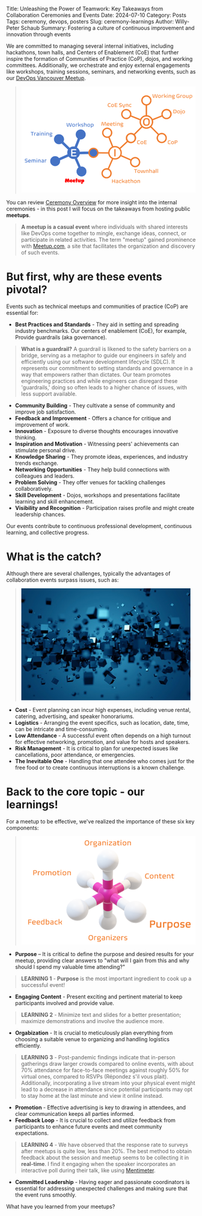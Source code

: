 Title: Unleashing the Power of Teamwork: Key Takeaways from Collaboration Ceremonies and Events
Date: 2024-07-10
Category: Posts
Tags: ceremony, devops, posters
Slug: ceremony-learnings
Author: Willy-Peter Schaub
Summary: Fostering a culture of continuous improvement and innovation through events

We are committed to managing several internal initiatives, including hackathons, town halls, and Centers of Enablement (CoE) that further inspire the formation of Communities of Practice (CoP), dojos, and working committees. Additionally, we orchestrate and enjoy external engagements like workshops, training sessions, seminars, and networking events, such as our [DevOps Vancouver Meetup](https://www.meetup.com/DevOps-Vancouver-BC-Canada/). 

> ![Events](../images/ceremony-learnings-1.png)

You can review [Ceremony Overview](/ceremony-overview.html) for more insight into the internal ceremonies - in this post I will focus on the takeaways from hosting public **meetups**.

>
> **A meetup is a casual event** where individuals with shared interests like DevOps come together to mingle, exchange ideas, connect, or participate in related activities. The term "meetup" gained prominence with [Meetup.com](https://www.meetup.com/home), a site that facilitates the organization and discovery of such events. 
>

# But first, why are these events pivotal?

Events such as technical meetups and communities of practice (CoP) are essential for:

- **Best Practices and Standards** - They aid in setting and spreading industry benchmarks. Our centers of enablement (CoE), for example, Provide guardrails (aka governance).

>
> **What is a guardrail?** 
> A guardrail is likened to the safety barriers on a bridge, serving as a metaphor to guide our engineers in safely and efficiently using our software development lifecycle (SDLC). It represents our commitment to setting standards and governance in a way that empowers rather than dictates. Our team promotes engineering practices and while engineers can disregard these 'guardrails,' doing so often leads to a higher chance of issues, with less support available.
>

- **Community Building** - They cultivate a sense of community and improve job satisfaction.
- **Feedback and Improvement** - Offers a chance for critique and improvement of work.
- **Innovation** - Exposure to diverse thoughts encourages innovative thinking.
- **Inspiration and Motivation** - Witnessing peers' achievements can stimulate personal drive.
- **Knowledge Sharing** - They promote ideas, experiences, and industry trends exchange.
- **Networking Opportunities** - They help build connections with colleagues and leaders.
- **Problem Solving** - They offer venues for tackling challenges collaboratively.
- **Skill Development** - Dojos, workshops and presentations facilitate learning and skill enhancement.
- **Visibility and Recognition** - Participation raises profile and might create leadership chances.

Our events contribute to continuous professional development, continuous learning, and collective progress.

# What is the catch?

Although there are several challenges, typically the advantages of collaboration events surpass issues, such as:
  
> ![Catch](../images/ceremony-learnings-2.jpg)

- **Cost** - Event planning can incur high expenses, including venue rental, catering, advertising, and speaker honorariums.
- **Logistics** - Arranging the event specifics, such as location, date, time, can be intricate and time-consuming.
- **Low Attendance** - A successful event often depends on a high turnout for effective networking, promotion, and value for hosts and speakers.
- **Risk Management** - It is critical to plan for unexpected issues like cancellations, poor attendance, or emergencies.
- **The Inevitable One** - Handling that one attendee who comes just for the free food or to create continuous interruptions is a known challenge.

# Back to the core topic - our learnings!

For a meetup to be effective, we've realized the importance of these six key components:

> ![Learnings](../images/ceremony-learnings-3.png)

- **Purpose** – It is critical to define the purpose and desired results for your meetup, providing clear answers to "what will I gain from this and why should I spend my valuable time attending?" 

> 
> **LEARNING 1** - **Purpose** is the most important ingredient to cook up a successful event!
>

- **Engaging Content** - Present exciting and pertinent material to keep participants involved and provide value.

>
> **LEARNING 2** - Minimize text and slides for a better presentation; maximize demonstrations and involve the audience more.
>

- **Orgabization** -  It is crucial to meticulously plan everything from choosing a suitable venue to organizing and handling logistics efficiently. 

>
> **LEARNING 3** - Post-pandemic findings indicate that in-person gatherings draw larger crowds compared to online events, with about 70% attendance for face-to-face meetings against roughly 50% for virtual ones, compared to RSVPs (Répondez s'il vous plait). Additionally, incorporating a live stream into your physical event might lead to a decrease in attendance since potential participants may opt to stay home at the last minute and view it online instead.
>

- **Promotion** - Effective advertising is key to drawing in attendees, and clear communication keeps all parties informed.
- **Feedback Loop** - It is crucial to collect and utilize feedback from participants to enhance future events and meet community expectations. 

>
> **LEARNING 4** - We have observed that the response rate to surveys after meetups is quite low, less than 20%. The best method to obtain feedback about the session and meetup seems to be collecting it in **real-time**. I find it engaging when the speaker incorporates an interactive poll during their talk, like using [Mentimeter](https://www.mentimeter.com/).
>

- **Committed Leadership** - Having eager and passionate coordinators is essential for addressing unexpected challenges and making sure that the event runs smoothly.

What have you learned from your meetups?
